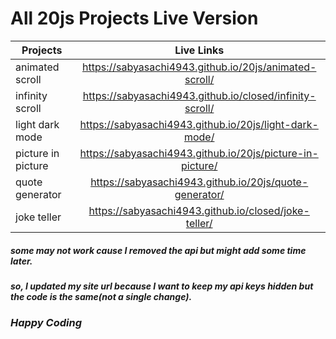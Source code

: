 # All 20js Projects Live Version

| Projects           |                        Live Links                         |
| ------------------ | :-------------------------------------------------------: |
| animated scroll    |  https://sabyasachi4943.github.io/20js/animated-scroll/   |
| infinity scroll     | https://sabyasachi4943.github.io/closed/infinity-scroll/  |
| light dark mode    |  https://sabyasachi4943.github.io/20js/light-dark-mode/   |
| picture in picture | https://sabyasachi4943.github.io/20js/picture-in-picture/ |
| quote generator    |  https://sabyasachi4943.github.io/20js/quote-generator/   |
| joke teller        |   https://sabyasachi4943.github.io/closed/joke-teller/    |

##### some may not work cause I removed the api but might add some time later.

##### so, I updated my site url because I want to keep my api keys hidden but the code is the same(not a single change).

### _Happy Coding_
